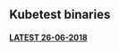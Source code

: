## Kubetest binaries

#### [LATEST 26-06-2018](https://k8swin.blob.core.windows.net/k8s-windows/testing/kubetest/kubetest_2018-06-26-09-15-47/kubetest)

